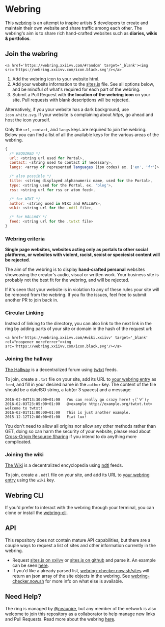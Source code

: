 # Webring

This [webring](https://wiki.xxiivv.com/webring) is an attempt to inspire artists & developers to create and maintain their own website and share traffic among each other. The webring's aim is to share rich hand-crafted websites such as **diaries, wikis & portfolios**.

## Join the webring

```
<a href='https://webring.xxiivv.com/#random' target='_blank'><img src='https://webring.xxiivv.com/icon.black.svg'/></a>
```

1) Add the webring icon to your website html.
2) Add your website information to the [sites.js](https://github.com/XXIIVV/webring/edit/master/scripts/sites.js) file. See all options below, and be mindful of what's required for each part of the webring.
3) Submit a Pull Request with **the location of the webring icon** on your site. Pull requests with blank descriptions will be rejected.

Alternatively, if you your website has a dark background, use `icon.white.svg`. If your website is complaining about *https*, go ahead and host the icon yourself.

Only the `url`, `contact`, and `langs` keys are required to join the webring. Below you can find a list of all the available keys for the various areas of the webring.
``` js
{
  /* REQUIRED */
  url: <string url used for Portal>,
  contact: <string used to contact if necessary>,
  langs: <array of represented languages (iso codes) ex. ['en', 'fr']>,

  /* also possible */
  title: <string displayed alphanumeric name, used for the Portal>,
  type: <string used for the Portal, ex. 'blog'>,
  rss: <string url for rss or atom feed>,

  /* for WIKI */
  author: <string used in WIKI and HALLWAY>,
  wiki: <string url for the .ndtl file>,

  /* for HALLWAY */
  feed: <string url for the .twtxt file>
}
```

### Webring criteria

**Single page websites, websites acting only as portals to other social platforms, or websites with violent, racist, sexist or speciesist content will be rejected**.

The aim of the webring is to display **hand-crafted personal** websites showcasing the creator's audio, visual or written work. Your business site is probably not the best fit for the webring, and will be rejected.

If it's seen that your website is in violation to any of these rules your site will be removed from the webring. If you fix the issues, feel free to submit another PR to join back in.

### Circular Linking

Instead of linking to the directory, you can also link to the next link in the ring by adding parts of your site or domain in the hash of the request url:

```
<a href='https://webring.xxiivv.com/#wiki.xxiivv' target='_blank' rel="noopener noreferrer"><img src='https://webring.xxiivv.com/icon.black.svg'/></a>
```

### Joining the hallway

[The Hallway](https://webring.xxiivv.com/hallway.html) is a decentralized forum using [twtxt](https://twtxt.readthedocs.io/en/stable/user/twtxtfile.html) feeds.

To join, create a `.txt` file on your site, add its URL to [your webring entry](https://github.com/XXIIVV/Webring/blob/master/scripts/sites.js) as `feed`, and fill in your desired name in the `author` key. The content of the file should be a dateISO string, a tab(or 3 spaces) and a message:

```
2016-02-04T13:30:00+01:00   You can really go crazy here! ┐(ﾟ∀ﾟ)┌
2016-02-03T23:05:00+01:00   @<example http://example.org/twtxt.txt> welcome to twtxt!
2016-02-01T11:00:00+01:00   This is just another example.
2015-12-12T12:00:00+01:00   Fiat lux!
```

You don't need to allow all origins nor allow any other methods rather than GET, doing so can harm the security of your website, please read about [Cross-Origin Resource Sharing](https://developer.mozilla.org/en-US/docs/Web/HTTP/CORS) if you intend to do anything more complicated.

### Joining the wiki

[The Wiki](https://webring.xxiivv.com/wiki.html) is a decentralized encyclopedia using [ndtl](https://wiki.xxiivv.com/Indental) feeds.

To join, create a `.ndtl` file on your site, and add its URL to [your webring entry](https://github.com/XXIIVV/Webring/blob/master/scripts/sites.js) using the `wiki` key.

## Webring CLI

If you'd prefer to interact with the webring through your terminal, you can clone or install the [webring-cli](https://github.com/ckipp01/webring-cli).

## API

This repository does not contain mature API capabilities, but there are a couple ways to request a list of sites and other information currently in the webring.

- Request [sites.js on xxiivv](https://webring.xxiivv.com/scripts/sites.js) or [sites.js on github](https://raw.githubusercontent.com/XXIIVV/webring/master/scripts/sites.js) and parse it. An example can be seen [here](https://gist.github.com/ckipp01/2ab7ac42e2837b4359efeb76eb49bb54).
- If you'd like a already parsed list, [webring-checker.now.sh/sites](https://webring-checker.now.sh/sites) will return an json array of the site objects in the webring. See [webring-checker.now.sh](https://webring-checker.now.sh) for more info on what else is available.

## Need Help?

The ring is managed by [@neauoire](https://twitter.com/neauoire), but any member of the network is also welcome to join this repository as a collaborator to help manage new links and Pull Requests. Read more about the webring [here](https://wiki.xxiivv.com/webring).
